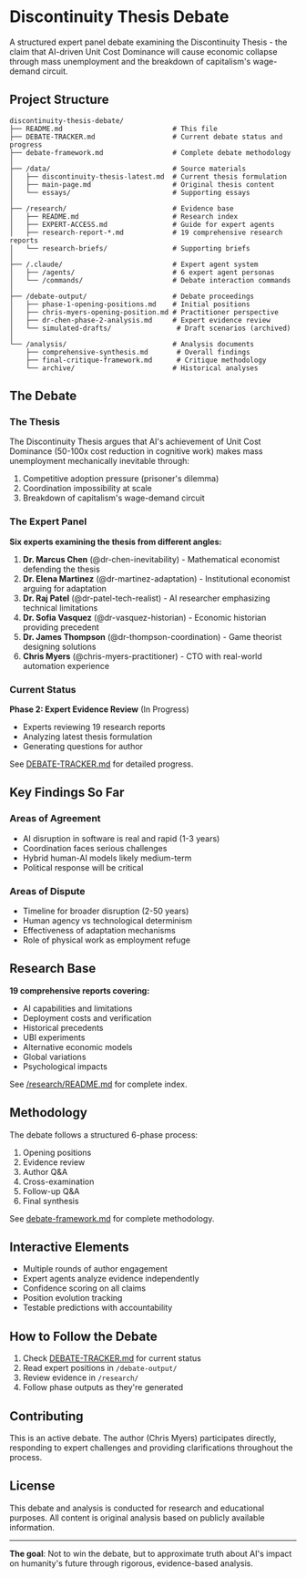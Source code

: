 # Discontinuity Thesis Debate

A structured expert panel debate examining the Discontinuity Thesis - the claim that AI-driven Unit Cost Dominance will cause economic collapse through mass unemployment and the breakdown of capitalism's wage-demand circuit.

## Project Structure

```
discontinuity-thesis-debate/
├── README.md                           # This file
├── DEBATE-TRACKER.md                   # Current debate status and progress
├── debate-framework.md                 # Complete debate methodology
│
├── /data/                              # Source materials
│   ├── discontinuity-thesis-latest.md  # Current thesis formulation
│   ├── main-page.md                    # Original thesis content
│   └── essays/                         # Supporting essays
│
├── /research/                          # Evidence base
│   ├── README.md                       # Research index
│   ├── EXPERT-ACCESS.md                # Guide for expert agents
│   ├── research-report-*.md            # 19 comprehensive research reports
│   └── research-briefs/                # Supporting briefs
│
├── /.claude/                           # Expert agent system
│   ├── /agents/                        # 6 expert agent personas
│   └── /commands/                      # Debate interaction commands
│
├── /debate-output/                     # Debate proceedings
│   ├── phase-1-opening-positions.md    # Initial positions
│   ├── chris-myers-opening-position.md # Practitioner perspective
│   ├── dr-chen-phase-2-analysis.md     # Expert evidence review
│   └── simulated-drafts/                # Draft scenarios (archived)
│
└── /analysis/                          # Analysis documents
    ├── comprehensive-synthesis.md       # Overall findings
    ├── final-critique-framework.md      # Critique methodology
    └── archive/                        # Historical analyses
```

## The Debate

### The Thesis
The Discontinuity Thesis argues that AI's achievement of Unit Cost Dominance (50-100x cost reduction in cognitive work) makes mass unemployment mechanically inevitable through:
1. Competitive adoption pressure (prisoner's dilemma)
2. Coordination impossibility at scale
3. Breakdown of capitalism's wage-demand circuit

### The Expert Panel

**Six experts examining the thesis from different angles:**

1. **Dr. Marcus Chen** (@dr-chen-inevitability) - Mathematical economist defending the thesis
2. **Dr. Elena Martinez** (@dr-martinez-adaptation) - Institutional economist arguing for adaptation
3. **Dr. Raj Patel** (@dr-patel-tech-realist) - AI researcher emphasizing technical limitations
4. **Dr. Sofia Vasquez** (@dr-vasquez-historian) - Economic historian providing precedent
5. **Dr. James Thompson** (@dr-thompson-coordination) - Game theorist designing solutions
6. **Chris Myers** (@chris-myers-practitioner) - CTO with real-world automation experience

### Current Status

**Phase 2: Expert Evidence Review** (In Progress)
- Experts reviewing 19 research reports
- Analyzing latest thesis formulation
- Generating questions for author

See [DEBATE-TRACKER.md](DEBATE-TRACKER.md) for detailed progress.

## Key Findings So Far

### Areas of Agreement
- AI disruption in software is real and rapid (1-3 years)
- Coordination faces serious challenges
- Hybrid human-AI models likely medium-term
- Political response will be critical

### Areas of Dispute
- Timeline for broader disruption (2-50 years)
- Human agency vs technological determinism
- Effectiveness of adaptation mechanisms
- Role of physical work as employment refuge

## Research Base

**19 comprehensive reports covering:**
- AI capabilities and limitations
- Deployment costs and verification
- Historical precedents
- UBI experiments
- Alternative economic models
- Global variations
- Psychological impacts

See [/research/README.md](research/README.md) for complete index.

## Methodology

The debate follows a structured 6-phase process:
1. Opening positions
2. Evidence review
3. Author Q&A
4. Cross-examination
5. Follow-up Q&A
6. Final synthesis

See [debate-framework.md](debate-framework.md) for complete methodology.

## Interactive Elements

- Multiple rounds of author engagement
- Expert agents analyze evidence independently
- Confidence scoring on all claims
- Position evolution tracking
- Testable predictions with accountability

## How to Follow the Debate

1. Check [DEBATE-TRACKER.md](DEBATE-TRACKER.md) for current status
2. Read expert positions in `/debate-output/`
3. Review evidence in `/research/`
4. Follow phase outputs as they're generated

## Contributing

This is an active debate. The author (Chris Myers) participates directly, responding to expert challenges and providing clarifications throughout the process.

## License

This debate and analysis is conducted for research and educational purposes. All content is original analysis based on publicly available information.

---

**The goal**: Not to win the debate, but to approximate truth about AI's impact on humanity's future through rigorous, evidence-based analysis.